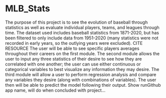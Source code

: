 # MLB_Stats
The purpose of this project is to see the evolution of baseball through statistics as well as evaluate individual players, teams, and leagues through time.
The dataset used includes baseball statistics from 1871-2020, but has been filtered to only include data from 1951-2020 (many statistics were not recorded in early years, so the outlying years were excluded). 
CITE RESOURCE
The user will be able to see specific players averages throughout their careers on the first module.  The second module allows the user to input any three statistics of their desire to see how they are correlated with one another; the user can use either continuous or categorical variables to best visualize any information they may desire.  The third module will allow a user to perform regression analysis and compare any variables they desire (along with combinations of variables).  The user then will be able to predict the model following their output.
Show runGithub app name, will do when concluded with project...
